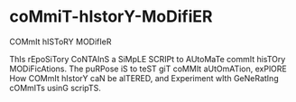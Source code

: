 # coMmiT-hIstorY-MoDifiER
COMmIt hISToRY MODifIeR

ThIs rEpoSiTory CoNTAInS a SiMpLE SCRIPt to AUtoMaTe commIt hisTOry MODiFicAtions. The puRPose iS to teST giT coMMIt aUtOmATion, exPlORE How COMmIt hIstorY caN be alTERED, and Experiment wIth GeNeRatIng cOMmITs usinG scripTS.

